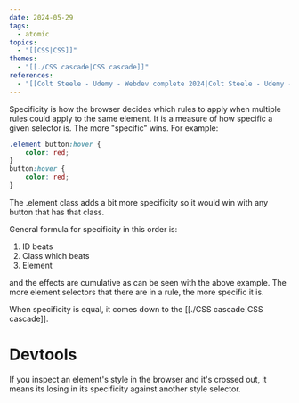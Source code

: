 ```yaml
---
date: 2024-05-29
tags:
  - atomic
topics:
  - "[[CSS|CSS]]"
themes:
  - "[[./CSS cascade|CSS cascade]]"
references:
  - "[[Colt Steele - Udemy - Webdev complete 2024|Colt Steele - Udemy - Webdev complete 2024]]"
---
```

Specificity is how the browser decides which rules to apply when multiple rules could apply to the same element. It is a measure of how specific a given selector is. The more "specific" wins.
For example:
```css
.element button:hover {
	color: red;
}
button:hover {
	color: red;
}
```
The .element class adds a bit more specificity so it would win with any button that has that class.

General formula for specificity in this order is:
1. ID beats
2. Class which beats
3. Element

and the effects are cumulative as can be seen with the above example. The more element selectors that there are in a rule, the more specific it is.

When specificity is equal, it comes down to the [[./CSS cascade|CSS cascade]].

# Devtools
If you inspect an element's style in the browser and it's crossed out, it means its losing in its specificity against another style selector.